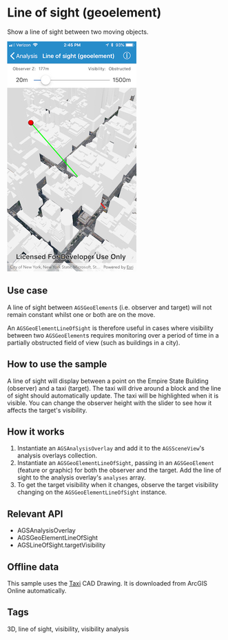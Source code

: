 # Line of sight (geoelement)

Show a line of sight between two moving objects.

![Line of sight (geoelement)](line-of-sight-geoelement.png)

## Use case

A line of sight between `AGSGeoElement`s (i.e. observer and target) will not remain constant whilst one or both are on the move. 

An `AGSGeoElementLineOfSight` is therefore useful in cases where visibility between two `AGSGeoElement`s requires monitoring over a period of time in a partially obstructed field of view (such as buildings in a city).

## How to use the sample

A line of sight will display between a point on the Empire State Building (observer) and a taxi (target).
The taxi will drive around a block and the line of sight should automatically update.
The taxi will be highlighted when it is visible. You can change the observer height with the slider to see how it affects the target's visibility.

## How it works

1. Instantiate an `AGSAnalysisOverlay` and add it to the `AGSSceneView`'s analysis overlays collection.
2. Instantiate an `AGSGeoElementLineOfSight`, passing in an `AGSGeoElement` (feature or graphic) for both the observer and the target. Add the line of sight to the analysis overlay's `analyses` array.
3. To get the target visibility when it changes, observe the target visibility changing on the `AGSGeoElementLineOfSight` instance.

## Relevant API

* AGSAnalysisOverlay
* AGSGeoElementLineOfSight
* AGSLineOfSight.targetVisibility

## Offline data

This sample uses the [Taxi](https://www.arcgis.com/home/item.html?id=3af5cfec0fd24dac8d88aea679027cb9) CAD Drawing. It is downloaded from ArcGIS Online automatically.

## Tags

3D, line of sight, visibility, visibility analysis
